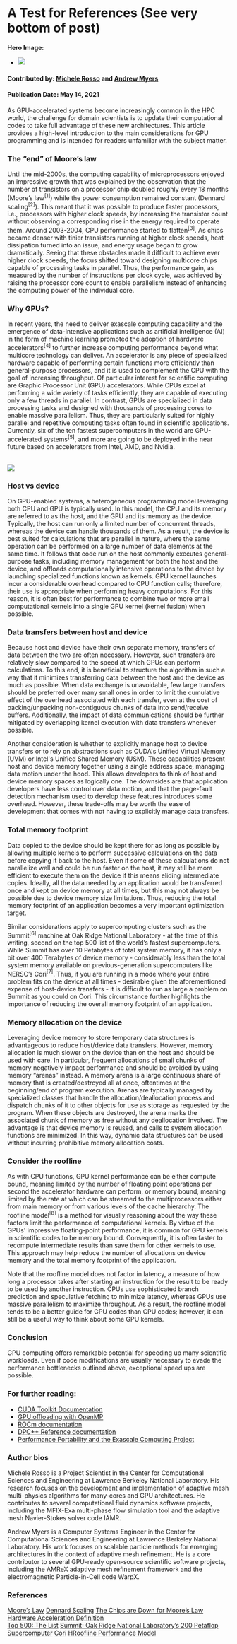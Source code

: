 # A Test for References (See very bottom of post)

**Hero Image:**

 - <img src='https://github.com/betterscientificsoftware/bssw.io/raw/master/images/Blog_0521_GPU.png' />

#### Contributed by: [Michele Rosso](https://github.com/mic84) and [Andrew Myers](https://github.com/atmyers)
#### Publication Date: May 14, 2021

As GPU-accelerated systems become increasingly common in the HPC world, the challenge for
domain scientists is to update their computational codes to take full advantage of these new
architectures. This article provides a high-level introduction to the main considerations for
GPU programming and is intended for readers unfamiliar with the subject matter.

### The “end” of Moore’s law
Until the mid-2000s, the computing capability of microprocessors enjoyed an impressive growth
that was explained by the observation that the number of transistors on a processor chip
doubled roughly every 18 months (Moore’s law<sup>[1]</sup>) while the power consumption remained
constant (Dennard scaling<sup>[2]</sup>). This meant that it was possible to produce faster processors, i.e.,
processors with higher clock speeds, by increasing the transistor count without observing a
corresponding rise in the energy required to operate them. Around 2003-2004, CPU
performance started to flatten<sup>[3]</sup>. As chips became denser with tinier transistors running at higher
clock speeds, heat dissipation turned into an issue, and energy usage began to grow
dramatically. Seeing that these obstacles made it difficult to achieve ever higher clock speeds,
the focus shifted toward designing multicore chips capable of processing tasks in parallel.
Thus, the performance gain, as measured by the number of instructions per clock cycle, was
achieved by raising the processor core count to enable parallelism instead of enhancing the
computing power of the individual core.

### Why GPUs?
In recent years, the need to deliver exascale computing capability and the emergence of
data-intensive applications such as artificial intelligence (AI) in the form of machine learning prompted the adoption of
hardware accelerators<sup>[4]</sup> to further increase computing performance beyond what multicore
technology can deliver. An accelerator is any piece of specialized hardware capable of
performing certain functions more efficiently than general-purpose processors, and it is used to
complement the CPU with the goal of increasing throughput. Of particular interest for scientific
computing are Graphic Processor Unit (GPU) accelerators. While CPUs excel at performing
a wide variety of tasks efficiently, they are capable of executing only a few threads in parallel. In
contrast, GPUs are specialized in data processing tasks and designed with thousands of
processing cores to enable massive parallelism. Thus, they are particularly suited for
highly parallel and repetitive computing tasks often found in scientific applications. Currently, six
of the ten fastest supercomputers in the world are GPU-accelerated systems<sup>[5]</sup>, and more are
going to be deployed in the near future based on accelerators from Intel, AMD, and Nvidia.

<br>

<img src='../../images/Blog_0521_IntroToGPU.png' class='page' />

<br>

### Host vs device
On GPU-enabled systems, a heterogeneous programming model leveraging both CPU and
GPU is typically used. In this model, the CPU and its memory are referred to as the host, and
the GPU and its memory as the device. Typically, the host can run only a limited number of
concurrent threads, whereas the device can handle thousands of them. As a result, the device
is best suited for calculations that are parallel in nature, where the same operation can be
performed on a large number of data elements at the same time. It follows that code run on the
host commonly executes general-purpose tasks, including memory management for both the
host and the device, and offloads computationally intensive operations to the device by
launching specialized functions known as kernels. GPU kernel launches incur a considerable
overhead compared to CPU function calls; therefore, their use is appropriate when
performing heavy computations. For this reason, it is often best for performance to combine two
or more small computational kernels into a single GPU kernel (kernel fusion) when possible.

### Data transfers between host and device
Because host and device have their own separate memory, transfers of data between the two
are often necessary. However, such transfers are relatively slow compared to the speed at
which GPUs can perform calculations. To this end, it is beneficial to structure the algorithm in
such a way that it minimizes transferring data between the host and the device as much as
possible. When data exchange is unavoidable, few large transfers should be preferred over
many small ones in order to limit the cumulative effect of the overhead associated with each
transfer, even at the cost of packing/unpacking non-contiguous chunks of data into send/receive
buffers. Additionally, the impact of data communications should be further mitigated by
overlapping kernel execution with data transfers whenever possible.

Another consideration is whether to explicitly manage host to device transfers or to rely on
abstractions such as CUDA's Unified Virtual Memory (UVM) or Intel's Unified Shared Memory
(USM). These capabilities present host and device memory together using a single address
space, managing data motion under the hood. This allows developers to think of host and
device memory spaces as logically one. The downsides are that application developers have
less control over data motion, and that the page-fault detection mechanism used to develop
these features introduces some overhead. However, these trade-offs may be worth the ease of
development that comes with not having to explicitly manage data transfers.

### Total memory footprint
Data copied to the device should be kept there for as long as possible by allowing multiple
kernels to perform successive calculations on the data before copying it back to the host. Even
if some of these calculations do not parallelize well and could be run faster on the host, it may
still be more efficient to execute them on the device if this means eliding intermediate copies.
Ideally, all the data needed by an application would be transferred once and kept on device
memory at all times, but this may not always be possible due to device memory size limitations.
Thus, reducing the total memory footprint of an application becomes a very important
optimization target.

Similar considerations apply to supercomputing clusters such as the Summit<sup>[6]</sup> machine at Oak
Ridge National Laboratory - at the time of this writing, second on the top 500 list of the world’s fastest
supercomputers. While Summit has over 10 Petabytes of total system memory, it has only a bit
over 400 Terabytes of device memory - considerably less than the total system memory
available on previous-generation supercomputers like NERSC’s Cori<sup>[7]</sup>. Thus, if you are running
in a mode where your entire problem fits on the device at all times - desirable given the
aforementioned expense of host-device transfers - it is difficult to run as large a problem on
Summit as you could on Cori. This circumstance further highlights the importance of reducing the overall
memory footprint of an application.

### Memory allocation on the device
Leveraging device memory to store temporary data structures is advantageous to reduce
host/device data transfers. However, memory allocation is much slower on the device than on
the host and should be used with care. In particular, frequent allocations of small chunks of
memory negatively impact performance and should be avoided by using memory “arenas”
instead. A memory arena is a large continuous share of memory that is created/destroyed all at
once, oftentimes at the beginning/end of program execution. Arenas are typically managed by
specialized classes that handle the allocation/deallocation process and dispatch chunks of it to
other objects for use as storage as requested by the program. When these objects are
destroyed, the arena marks the associated chunk of memory as free without any deallocation
involved. The advantage is that device memory is reused, and calls to system allocation functions
are minimized. In this way, dynamic data structures can be used without incurring prohibitive
memory allocation costs.

### Consider the roofline
As with CPU functions, GPU kernel performance can be either compute bound, meaning limited
by the number of floating point operations per second the accelerator hardware can perform, or
memory bound, meaning limited by the rate at which can be streamed to the multiprocessors
either from main memory or from various levels of the cache hierarchy. The roofline model<sup>[8]</sup> is a
method for visually reasoning about the way these factors limit the performance of
computational kernels. By virtue of the GPUs' impressive floating-point performance, it is
common for GPU kernels in scientific codes to be memory bound. Consequently, it is often
faster to recompute intermediate results than save them for other kernels to use. This approach may help
reduce the number of allocations on device memory and the total memory footprint of the
application.

Note that the roofline model does not factor in latency, a measure of how long a processor takes
after starting an instruction for the result to be ready to be used by another instruction. CPUs
use sophisticated branch prediction and speculative fetching to minimize latency, whereas
GPUs use massive parallelism to maximize throughput. As a result, the roofline model tends to
be a better guide for GPU codes than CPU codes; however, it can still be a useful way to think
about some GPU kernels.

### Conclusion
GPU computing offers remarkable potential for speeding up many scientific workloads. Even if
code modifications are usually necessary to evade the performance bottlenecks outlined above,
exceptional speed ups are possible.

### For further reading:
- [CUDA Toolkit Documentation](https://docs.nvidia.com/cuda/)<br>
- [GPU offloading with OpenMP](https://developer.ibm.com/technologies/systems/articles/gpu-programming-with-openmp/)<br>
- [ROCm documentation](https://rocmdocs.amd.com/en/latest/index.html)<br>
- [DPC++ Reference documentation](https://docs.oneapi.com/versions/latest/dpcpp/index.html)<br>
- [Performance Portability and the Exascale Computing Project](https://bssw.io/blog_posts/performance-portability-and-the-exascale-computing-project)<br>

### Author bios

Michele Rosso is a Project Scientist in the Center for Computational Sciences and Engineering at Lawrence Berkeley National Laboratory. His research focuses on the development and implementation of adaptive mesh multi-physics algorithms for many-cores and GPU architectures. He contributes to several computational fluid dynamics software projects, including the MFIX-Exa multi-phase flow simulation tool and the adaptive mesh Navier-Stokes solver code IAMR.

Andrew Myers is a Computer Systems Engineer in the Center for Computational Sciences and Engineering at Lawrence Berkeley National Laboratory. His work focuses on scalable particle methods for emerging architectures in the context of adaptive mesh refinement. He is a core contributor to several GPU-ready open-source scientific software projects, including the AMReX adaptive mesh refinement framework and the electromagnetic Particle-in-Cell code WarpX.

### References

<div class="references-wrapper">
<div class="references">
<a name="ref1" href="https://github.com/hartwiganzt/HartwigAnzt.github.io/blob/master/papers/2019_AreWeDoingTheRightThing.pdf">Moore’s Law</a>
<a name="ref2" href="https://github.com/hartwiganzt/HartwigAnzt.github.io/blob/master/papers/2019_TowardsNewPeerReveiwConcept.pdf">Dennard Scaling</a>
<a name="ref3" href="https://github.com/hartwiganzt/HartwigAnzt.github.io/blob/master/papers/2019_AreWeDoingTheRightThing.pdf">The Chips are Down for Moore’s Law</a>
<a name="ref4" href="https://github.com/hartwiganzt/HartwigAnzt.github.io/blob/master/papers/2019_TowardsNewPeerReveiwConcept.pdf">Hardware Acceleration Definition</a>
</div>
  
<div class="references">
<a name="ref5" href="https://github.com/hartwiganzt/HartwigAnzt.github.io/blob/master/papers/2019_AreWeDoingTheRightThing.pdf">Top 500: The List</a>
<a name="ref6" href="https://github.com/hartwiganzt/HartwigAnzt.github.io/blob/master/papers/2019_TowardsNewPeerReveiwConcept.pdf">Summit: Oak Ridge National Laboratory’s 200 Petaflop Supercomputer</a>
<a name="ref7" href="https://github.com/hartwiganzt/HartwigAnzt.github.io/blob/master/papers/2019_AreWeDoingTheRightThing.pdf">Cori</a>
<a name="ref8" href="https://github.com/hartwiganzt/HartwigAnzt.github.io/blob/master/papers/2019_TowardsNewPeerReveiwConcept.pdf">HRoofline Performance Model</a>
</div>
</div>


<!---
Publish: yes
Pinned: no
Topics: High-performance computing (HPC)
RSS update: 2021-05-14
--->
